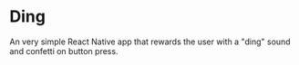 # Ding

An very simple React Native app that rewards the user with a "ding" sound and confetti on button press.
